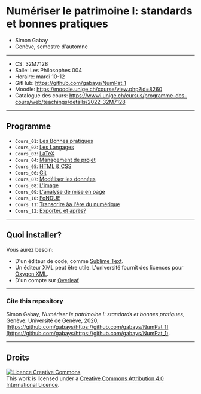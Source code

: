 # Numériser le patrimoine I: standards et bonnes pratiques

* Simon Gabay
* Genève, semestre d'automne

---
* CS: 32M7128
* Salle: Les Philosophes 004
* Horaire: mardi 10-12
* GitHub: https://github.com/gabays/NumPat_1
* Moodle: https://moodle.unige.ch/course/view.php?id=8260
* Catalogue des cours: https://wwwi.unige.ch/cursus/programme-des-cours/web/teachings/details/2022-32M7128

---
## Programme

* `Cours_01`: [Les Bonnes pratiques](https://github.com/gabays/NumPat_1/tree/master/Cours_01)
* `Cours_02`: [Les Langages](https://github.com/gabays/NumPat_1/tree/master/Cours_02)
* `Cours_03`: [LaTeX](https://github.com/gabays/NumPat_1/tree/master/Cours_03)
* `Cours_04`: [Management de projet](https://github.com/gabays/NumPat_1/tree/master/Cours_04)
* `Cours_05`: [HTML & CSS](https://github.com/gabays/NumPat_1/tree/master/Cours_05)
* `Cours_06`: [Git](https://github.com/gabays/NumPat_1/tree/master/Cours_05)
* `Cours_07`: [Modéliser les données](https://github.com/gabays/NumPat_1/tree/master/Cours_07)
* `Cours_08`: [L'image](https://github.com/gabays/NumPat_1/tree/master/Cours_08)
* `Cours_09`: [L'analyse de mise en page](https://github.com/gabays/NumPat_1/tree/master/Cours_09)
* `Cours_10`: [FoNDUE](https://github.com/gabays/NumPat_1/tree/master/Cours_10)
* `Cours_11`: [Transcrire àa l'ère du numérique](https://github.com/gabays/NumPat_1/tree/master/Cours_11)
* `Cours_12`: [Exporter, et après?](https://github.com/gabays/NumPat_1/tree/master/Cours_11)

---
## Quoi installer?

Vous aurez besoin:
* D'un éditeur de code, comme [Sublime Text](https://www.sublimetext.com).
* Un éditeur XML peut être utile. L'université fournit des licences pour [Oxygen XML](https://www.oxygenxml.com).
* D'un compte sur [Overleaf](https://www.overleaf.com)

---
### Cite this repository

Simon Gabay, _Numériser le patrimoine I: standards et bonnes pratiques_, Genève: Université de Genève, 2020, [https://github.com/gabays/https://github.com/gabays/NumPat_1](https://github.com/gabays/https://github.com/gabays/NumPat_1).

---
## Droits

<a rel="license" href="http://creativecommons.org/licenses/by-sa/4.0/"><img alt="Licence Creative Commons" style="border-width:0" src="https://i.creativecommons.org/l/by-sa/4.0/88x31.png" /></a><br />This work is licensed under a <a rel="license" href="http://creativecommons.org/licenses/by-sa/4.0/">Creative Commons Attribution 4.0 International Licence</a>.

